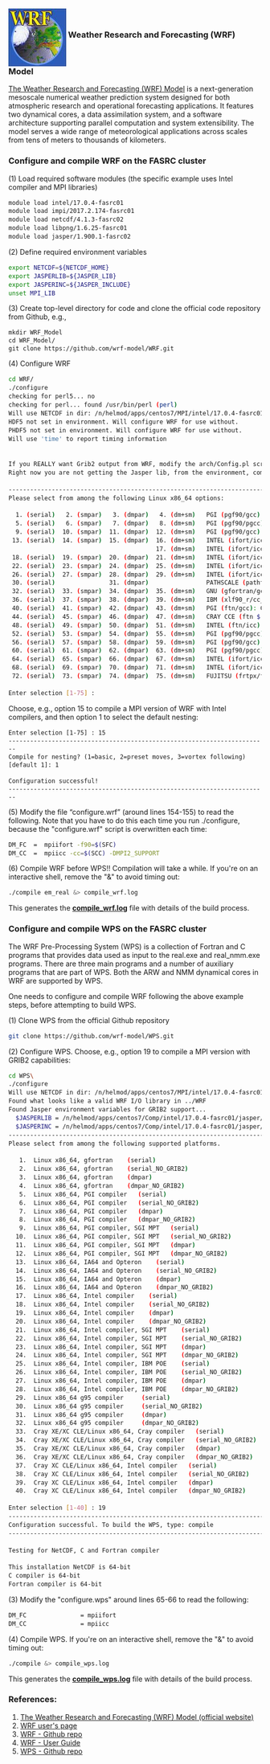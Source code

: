<p><h3> <img style="float" src="WRF_logo.jpeg" align="middle"> Weather Research and Forecasting (WRF) Model</h4></p>

[The Weather Research and Forecasting (WRF) Model](https://www.mmm.ucar.edu/weather-research-and-forecasting-model) is a next-generation mesoscale numerical weather prediction system designed for both atmospheric research and operational forecasting applications. It features two dynamical cores, a data assimilation system, and a software architecture supporting parallel computation and system extensibility. The model serves a wide range of meteorological applications across scales from tens of meters to thousands of kilometers.

### Configure and compile WRF on the FASRC cluster

(1) Load required software modules (the specific example uses Intel compiler and MPI libraries) 

```bash
module load intel/17.0.4-fasrc01
module load impi/2017.2.174-fasrc01
module load netcdf/4.1.3-fasrc02
module load libpng/1.6.25-fasrc01
module load jasper/1.900.1-fasrc02 
```

(2) Define required environment variables

```bash
export NETCDF=${NETCDF_HOME}
export JASPERLIB=${JASPER_LIB}
export JASPERINC=${JASPER_INCLUDE}
unset MPI_LIB
```

(3) Create top-level directory for code and clone the official code repository from Github, e.g.,

```
mkdir WRF_Model
cd WRF_Model/
git clone https://github.com/wrf-model/WRF.git
```

(4) Configure WRF

```bash
cd WRF/
./configure 
checking for perl5... no
checking for perl... found /usr/bin/perl (perl)
Will use NETCDF in dir: /n/helmod/apps/centos7/MPI/intel/17.0.4-fasrc01/impi/2017.2.174-fasrc01/netcdf/4.1.3-fasrc02
HDF5 not set in environment. Will configure WRF for use without.
PHDF5 not set in environment. Will configure WRF for use without.
Will use 'time' to report timing information


If you REALLY want Grib2 output from WRF, modify the arch/Config.pl script.
Right now you are not getting the Jasper lib, from the environment, compiled into WRF.

------------------------------------------------------------------------
Please select from among the following Linux x86_64 options:

  1. (serial)   2. (smpar)   3. (dmpar)   4. (dm+sm)   PGI (pgf90/gcc)
  5. (serial)   6. (smpar)   7. (dmpar)   8. (dm+sm)   PGI (pgf90/pgcc): SGI MPT
  9. (serial)  10. (smpar)  11. (dmpar)  12. (dm+sm)   PGI (pgf90/gcc): PGI accelerator
 13. (serial)  14. (smpar)  15. (dmpar)  16. (dm+sm)   INTEL (ifort/icc)
                                         17. (dm+sm)   INTEL (ifort/icc): Xeon Phi (MIC architecture)
 18. (serial)  19. (smpar)  20. (dmpar)  21. (dm+sm)   INTEL (ifort/icc): Xeon (SNB with AVX mods)
 22. (serial)  23. (smpar)  24. (dmpar)  25. (dm+sm)   INTEL (ifort/icc): SGI MPT
 26. (serial)  27. (smpar)  28. (dmpar)  29. (dm+sm)   INTEL (ifort/icc): IBM POE
 30. (serial)               31. (dmpar)                PATHSCALE (pathf90/pathcc)
 32. (serial)  33. (smpar)  34. (dmpar)  35. (dm+sm)   GNU (gfortran/gcc)
 36. (serial)  37. (smpar)  38. (dmpar)  39. (dm+sm)   IBM (xlf90_r/cc_r)
 40. (serial)  41. (smpar)  42. (dmpar)  43. (dm+sm)   PGI (ftn/gcc): Cray XC CLE
 44. (serial)  45. (smpar)  46. (dmpar)  47. (dm+sm)   CRAY CCE (ftn $(NOOMP)/cc): Cray XE and XC
 48. (serial)  49. (smpar)  50. (dmpar)  51. (dm+sm)   INTEL (ftn/icc): Cray XC
 52. (serial)  53. (smpar)  54. (dmpar)  55. (dm+sm)   PGI (pgf90/pgcc)
 56. (serial)  57. (smpar)  58. (dmpar)  59. (dm+sm)   PGI (pgf90/gcc): -f90=pgf90
 60. (serial)  61. (smpar)  62. (dmpar)  63. (dm+sm)   PGI (pgf90/pgcc): -f90=pgf90
 64. (serial)  65. (smpar)  66. (dmpar)  67. (dm+sm)   INTEL (ifort/icc): HSW/BDW
 68. (serial)  69. (smpar)  70. (dmpar)  71. (dm+sm)   INTEL (ifort/icc): KNL MIC
 72. (serial)  73. (smpar)  74. (dmpar)  75. (dm+sm)   FUJITSU (frtpx/fccpx): FX10/FX100 SPARC64 IXfx/Xlfx

Enter selection [1-75] :
```


Choose, e.g., option 15 to compile a MPI version of WRF with Intel compilers, and then option 1 to select the default nesting:

```
Enter selection [1-75] : 15
------------------------------------------------------------------------
Compile for nesting? (1=basic, 2=preset moves, 3=vortex following) [default 1]: 1

Configuration successful! 
------------------------------------------------------------------------
```

(5) Modify the file “configure.wrf” (around lines 154-155) to read the following. Note that you have to do this each time you run ./configure, because the "configure.wrf" script is overwritten each time:

```bash
DM_FC  =  mpiifort -f90=$(SFC)
DM_CC  =  mpiicc -cc=$(SCC) -DMPI2_SUPPORT
```

(6) Compile WRF before WPS!! Compilation will take a while. If you're on an interactive shell, remove the "&" to avoid timing out:

```bash
./compile em_real &> compile_wrf.log
```

This generates the **[compile_wrf.log](compile_wrf.log)** file with details of the build process.

### Configure and compile WPS on the FASRC cluster

The WRF Pre-Processing System (WPS) is a collection
of Fortran and C programs that provides data used as
input to the real.exe and real_nmm.exe programs. There 
are three main programs and a number of auxiliary 
programs that are part of WPS.  Both the ARW and NMM 
dynamical cores in WRF are supported by WPS.

One needs to configure and compile WRF following the above example steps, before attempting to build WPS.

(1) Clone WPS from the official Github repository

```bash
git clone https://github.com/wrf-model/WPS.git
```
(2) Configure WPS. Choose, e.g., option 19 to compile a MPI version with GRIB2 capabilities:

```bash
cd WPS\
./configure
Will use NETCDF in dir: /n/helmod/apps/centos7/MPI/intel/17.0.4-fasrc01/impi/2017.2.174-fasrc01/netcdf/4.1.3-fasrc02
Found what looks like a valid WRF I/O library in ../WRF
Found Jasper environment variables for GRIB2 support...
  $JASPERLIB = /n/helmod/apps/centos7/Comp/intel/17.0.4-fasrc01/jasper/1.900.1-fasrc02/lib64
  $JASPERINC = /n/helmod/apps/centos7/Comp/intel/17.0.4-fasrc01/jasper/1.900.1-fasrc02/include
------------------------------------------------------------------------
Please select from among the following supported platforms.

   1.  Linux x86_64, gfortran    (serial)
   2.  Linux x86_64, gfortran    (serial_NO_GRIB2)
   3.  Linux x86_64, gfortran    (dmpar)
   4.  Linux x86_64, gfortran    (dmpar_NO_GRIB2)
   5.  Linux x86_64, PGI compiler   (serial)
   6.  Linux x86_64, PGI compiler   (serial_NO_GRIB2)
   7.  Linux x86_64, PGI compiler   (dmpar)
   8.  Linux x86_64, PGI compiler   (dmpar_NO_GRIB2)
   9.  Linux x86_64, PGI compiler, SGI MPT   (serial)
  10.  Linux x86_64, PGI compiler, SGI MPT   (serial_NO_GRIB2)
  11.  Linux x86_64, PGI compiler, SGI MPT   (dmpar)
  12.  Linux x86_64, PGI compiler, SGI MPT   (dmpar_NO_GRIB2)
  13.  Linux x86_64, IA64 and Opteron    (serial)
  14.  Linux x86_64, IA64 and Opteron    (serial_NO_GRIB2)
  15.  Linux x86_64, IA64 and Opteron    (dmpar)
  16.  Linux x86_64, IA64 and Opteron    (dmpar_NO_GRIB2)
  17.  Linux x86_64, Intel compiler    (serial)
  18.  Linux x86_64, Intel compiler    (serial_NO_GRIB2)
  19.  Linux x86_64, Intel compiler    (dmpar)
  20.  Linux x86_64, Intel compiler    (dmpar_NO_GRIB2)
  21.  Linux x86_64, Intel compiler, SGI MPT    (serial)
  22.  Linux x86_64, Intel compiler, SGI MPT    (serial_NO_GRIB2)
  23.  Linux x86_64, Intel compiler, SGI MPT    (dmpar)
  24.  Linux x86_64, Intel compiler, SGI MPT    (dmpar_NO_GRIB2)
  25.  Linux x86_64, Intel compiler, IBM POE    (serial)
  26.  Linux x86_64, Intel compiler, IBM POE    (serial_NO_GRIB2)
  27.  Linux x86_64, Intel compiler, IBM POE    (dmpar)
  28.  Linux x86_64, Intel compiler, IBM POE    (dmpar_NO_GRIB2)
  29.  Linux x86_64 g95 compiler     (serial)
  30.  Linux x86_64 g95 compiler     (serial_NO_GRIB2)
  31.  Linux x86_64 g95 compiler     (dmpar)
  32.  Linux x86_64 g95 compiler     (dmpar_NO_GRIB2)
  33.  Cray XE/XC CLE/Linux x86_64, Cray compiler   (serial)
  34.  Cray XE/XC CLE/Linux x86_64, Cray compiler   (serial_NO_GRIB2)
  35.  Cray XE/XC CLE/Linux x86_64, Cray compiler   (dmpar)
  36.  Cray XE/XC CLE/Linux x86_64, Cray compiler   (dmpar_NO_GRIB2)
  37.  Cray XC CLE/Linux x86_64, Intel compiler   (serial)
  38.  Cray XC CLE/Linux x86_64, Intel compiler   (serial_NO_GRIB2)
  39.  Cray XC CLE/Linux x86_64, Intel compiler   (dmpar)
  40.  Cray XC CLE/Linux x86_64, Intel compiler   (dmpar_NO_GRIB2)

Enter selection [1-40] : 19
------------------------------------------------------------------------
Configuration successful. To build the WPS, type: compile
------------------------------------------------------------------------

Testing for NetCDF, C and Fortran compiler

This installation NetCDF is 64-bit
C compiler is 64-bit
Fortran compiler is 64-bit
```

(3) Modify the "configure.wps" around lines 65-66 to read the following:

```bash
DM_FC               = mpiifort
DM_CC               = mpiicc
```

(4) Compile WPS. If you're on an interactive shell, remove the "&" to avoid timing out:

```bash
./compile &> compile_wps.log
```

This generates the **[compile_wps.log](compile_wps.log)** file with details of the build process.


### References:

1. [The Weather Research and Forecasting (WRF) Model (official website)](https://www.mmm.ucar.edu/weather-research-and-forecasting-model)
2. [WRF user's page](http://www2.mmm.ucar.edu/wrf/users)
3. [WRF - Github repo](https://github.com/wrf-model/WRF)
4. [WRF - User Guide](http://www2.mmm.ucar.edu/wrf/users/docs/user_guide_v4/contents.html)
5. [WPS - Github repo](https://github.com/wrf-model/WPS)

